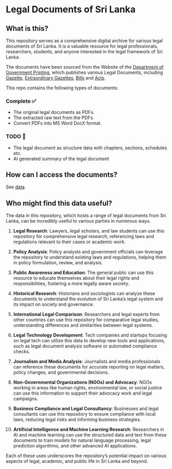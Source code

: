 # Legal Documents of Sri Lanka

## What is this?

This repository serves as a comprehensive digital archive for various legal documents of Sri Lanka. It is a valuable resource for legal professionals, researchers, students, and anyone interested in the legal framework of Sri Lanka.

The documents have been sourced from the Website of the [Department of Government Printing](http://documents.gov.lk), which publishes various Legal Documents, including [Gazette](http://documents.gov.lk./en/gazette.php), [Extraordinary Gazettes](http://documents.gov.lk./en/exgazette.php), [Bills](http://documents.gov.lk./en/bills.php) and [Acts](http://documents.gov.lk./en/acts.php). 

This repo contains the following types of documents:

### Complete ✅
* The original legal documents as PDFs.
* The extracted raw text from the PDFs.
* Convert PDFs into MS Word DocX format. 

### TODO 🚧
* The legal document as structure data with chapters, sections, schedules etc. 
* AI generated summary of the legal document 

## How can I access the documents?

See [data](README.data.md).

## Who might find this data useful? 

The data in this repository, which hosts a range of legal documents from Sri Lanka, can be incredibly useful to various parties in numerous ways.

1. **Legal Research**: Lawyers, legal scholars, and law students can use this repository for comprehensive legal research, referencing laws and regulations relevant to their cases or academic work.

2. **Policy Analysis**: Policy analysts and government officials can leverage the repository to understand existing laws and regulations, helping them in policy formulation, review, and analysis.

3. **Public Awareness and Education**: The general public can use this resource to educate themselves about their legal rights and responsibilities, fostering a more legally aware society.

4. **Historical Research**: Historians and sociologists can analyze these documents to understand the evolution of Sri Lanka’s legal system and its impact on society and governance.

5. **International Legal Comparison**: Researchers and legal experts from other countries can use this repository for comparative legal studies, understanding differences and similarities between legal systems.

6. **Legal Technology Development**: Tech companies and startups focusing on legal tech can utilize this data to develop new tools and applications, such as legal document analysis software or automated compliance checks.

7. **Journalism and Media Analysis**: Journalists and media professionals can reference these documents for accurate reporting on legal matters, policy changes, and governmental decisions.

8. **Non-Governmental Organizations (NGOs) and Advocacy**: NGOs working in areas like human rights, environmental law, or social justice can use this information to support their advocacy work and legal campaigns.

9. **Business Compliance and Legal Consultancy**: Businesses and legal consultants can use this repository to ensure compliance with local laws, reducing legal risks and informing business strategies.

10. **Artificial Intelligence and Machine Learning Research**: Researchers in AI and machine learning can use the structured data and text from these documents to train models for natural language processing, legal prediction algorithms, and other advanced AI applications.

Each of these uses underscores the repository’s potential impact on various aspects of legal, academic, and public life in Sri Lanka and beyond.
